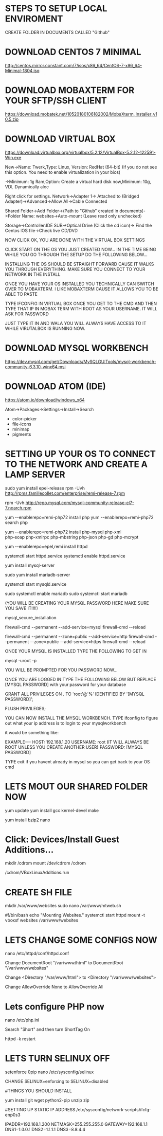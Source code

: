 # **STEPS TO SETUP LOCAL ENVIROMENT**

CREATE FOLDER IN DOCUMENTS CALLED "Github"

# DOWNLOAD CENTOS 7 MINIMAL
http://centos.mirror.constant.com/7/isos/x86_64/CentOS-7-x86_64-Minimal-1804.iso

# DOWNLOAD MOBAXTERM FOR YOUR SFTP/SSH CLIENT
https://download.mobatek.net/10520180106182002/MobaXterm_Installer_v10.5.zip

# DOWNLOAD VIRTUAL BOX
https://download.virtualbox.org/virtualbox/5.2.12/VirtualBox-5.2.12-122591-Win.exe

New->Name: Twerk,Type: Linux, Version: RedHat (64-bit) (If you do not see this option. You need to enable virtualization in your bios)

->Minimum: 1g Ram,Option: Create a virtual hard disk now,Minimum: 10g, VDI, Dynamically aloc

Right click for settings. Network->Adapter 1-> Attached to (Bridged Adapter)->Advanced->Allow All->Cable Connected

Shared Folder->Add Folder->(Path to "Github" created in documents)->Folder Name: websites->Auto-mount (Leave read only unchecked)

Storage->Controller:IDE SUB->Optical Drive (Click the cd icon)-> Find the Centos IOS file->Check live CD/DVD

NOW CLICK OK, YOU ARE DONE WITH THE VIRTUAL BOX SETTINGS

CLICK START ON THE OS YOU JUST CREATED NOW... IN THE TIME BEING WHILE YOU GO THROUGH THE SETUP DO THE FOLLOWING BELOW...

INSTALLING THE OS SHOULD BE STRAIGHT FORWARD CAUSE IT WALKS YOU THROUGH EVERYTHING. MAKE SURE YOU CONNECT TO YOUR NETWORK IN THE INSTALL

ONCE YOU HAVE YOUR OS INSTALLED YOU TECHNICALLY CAN SWITCH OVER TO MOBAXTERM. I LIKE MOBAXTERM CAUSE IT ALLOWS YOU TO BE ABLE TO PASTE

TYPE IFCONFIG IN VIRTUAL BOX ONCE YOU GET TO THE CMD AND THEN TYPE THAT IP IN MOBAX TERM WITH ROOT AS YOUR USERNAME. IT WILL ASK FOR PASSWORD

JUST TYPE IT IN AND WALA YOU WILL ALWAYS HAVE ACCESS TO IT WHILE VIRUTALBOX IS RUNNING NOW.

# DOWNLOAD MYSQL WORKBENCH
https://dev.mysql.com/get/Downloads/MySQLGUITools/mysql-workbench-community-6.3.10-winx64.msi

# DOWNLOAD ATOM (IDE)
https://atom.io/download/windows_x64

Atom->Packages->Settings->Install->Search

- color-picker
- file-icons
- minimap
- pigments

# SETTING UP YOUR OS TO CONNECT TO THE NETWORK AND CREATE A LAMP SERVER

sudo yum install epel-release
rpm -Uvh http://rpms.famillecollet.com/enterprise/remi-release-7.rpm

rpm -Uvh http://repo.mysql.com/mysql-community-release-el7-7.noarch.rpm

yum --enablerepo=remi-php72 install php
yum --enablerepo=remi-php72 search php

yum --enablerepo=remi-php72 install php-mysql php-xml \
php-soap php-xmlrpc php-mbstring php-json php-gd php-mcrypt

yum --enablerepo=epel,remi install httpd

systemctl start httpd.service
systemctl enable httpd.service

yum install mysql-server

sudo yum install mariadb-server

systemctl start mysqld.service

sudo systemctl enable mariadb
sudo systemctl start mariadb

(YOU WILL BE CREATING YOUR MYSQL PASSWORD HERE MAKE SURE YOU SAVE IT!!!!)

mysql_secure_installation

firewall-cmd --permanent --add-service=mysql
firewall-cmd --reload

firewall-cmd --permanent --zone=public --add-service=http
firewall-cmd --permanent --zone=public --add-service=https
firewall-cmd --reload

ONCE YOUR MYSQL IS INSTALLED TYPE THE FOLLOWING TO GET IN

mysql -uroot -p

YOU WILL BE PROMPTED FOR YOU PASSWORD NOW...

ONCE YOU ARE LOGGED IN TYPE THE FOLLOWING BELOW BUT REPLACE [MYSQL PASSWORD] with your password for your database

GRANT ALL PRIVILEGES ON *.* TO 'root'@'%' IDENTIFIED BY '[MYSQL PASSWORD]';

FLUSH PRIVILEGES;

YOU CAN NOW INSTALL THE MYSQL WORKBENCH. TYPE ifconfig to figure out what your ip address is to login to your mysqlworkbench

it would be something like: 

EXAMPLE---
HOST: 192.168.1.20
USERNAME: root (IT WILL ALWAYS BE ROOT UNLESS YOU CREATE ANOTHER USER)
PASSWORD: [MYSQL PASSWORD]

TYPE exit if you havent already in mysql so you can get back to your OS cmd

# LETS MOUT OUR SHARED FOLDER NOW

yum update
yum install gcc kernel-devel make

yum install bzip2 nano

# Click: Devices/Install Guest Additions...

mkdir /cdrom
mount /dev/cdrom /cdrom

/cdrom/VBoxLinuxAdditions.run

# CREATE SH FILE
mkdir /var/www/websites
sudo nano /var/www/mtweb.sh

#!/bin/bash
echo "Mounting Websites."
systemctl start httpd
mount -t vboxsf websites /var/www/websites

# LETS CHANGE SOME CONFIGS NOW

nano /etc/httpd/conf/httpd.conf

Change DocumentRoot "/var/www/html" to DocumentRoot "/var/www/websites"

Change <Directory "/var/www/html"> to <Directory "/var/www/websites">

Change AllowOverride None to AllowOverride All

# Lets configure PHP now

nano /etc/php.ini

Search "Short" and then turn ShortTag On

httpd -k restart

# LETS TURN SELINUX OFF
setenforce 0pip
nano /etc/sysconfig/selinux

CHANGE SELINUX=enforcing to SELINUX=disabled

#THINGS YOU SHOULD INSTALL 

yum install git wget python2-pip unzip zip

#SETTING UP STATIC IP ADDRESS
/etc/sysconfig/network-scripts/ifcfg-enp0s3

IPADDR=192.168.1.200
NETMASK=255.255.255.0
GATEWAY=192.168.1.1
DNS1=1.0.0.1
DNS2=1.1.1.1
DNS3=8.8.4.4
